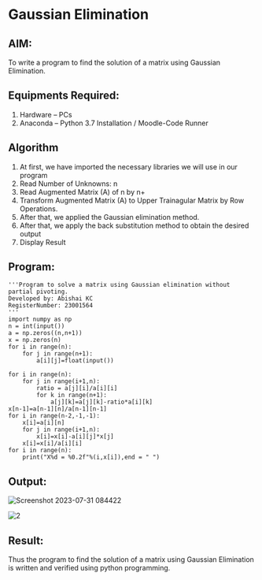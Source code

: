 # Gaussian Elimination

## AIM:
To write a program to find the solution of a matrix using Gaussian Elimination.

## Equipments Required:
1. Hardware – PCs
2. Anaconda – Python 3.7 Installation / Moodle-Code Runner

## Algorithm
1. At first, we have imported the necessary libraries we will use in our program
2. Read Number of Unknowns: n
3. Read Augmented Matrix (A) of n by n+
4. Transform Augmented Matrix (A) to Upper Trainagular Matrix by Row Operations.
5. After that, we applied the Gaussian elimination method.
6. After that, we apply the back substitution method to obtain the desired output
7. Display Result

## Program:
```
'''Program to solve a matrix using Gaussian elimination without partial pivoting.
Developed by: Abishai KC
RegisterNumber: 23001564 
'''
import numpy as np
n = int(input())
a = np.zeros((n,n+1))
x = np.zeros(n)
for i in range(n):
    for j in range(n+1):
        a[i][j]=float(input())
    
for i in range(n):
    for j in range(i+1,n):
        ratio = a[j][i]/a[i][i]
        for k in range(n+1):
            a[j][k]=a[j][k]-ratio*a[i][k]
x[n-1]=a[n-1][n]/a[n-1][n-1]
for i in range(n-2,-1,-1):
    x[i]=a[i][n]
    for j in range(i+1,n):
        x[i]=x[i]-a[i][j]*x[j]
    x[i]=x[i]/a[i][i]
for i in range(n):
    print("X%d = %0.2f"%(i,x[i]),end = " ")
```

## Output:
![Screenshot 2023-07-31 084422](https://github.com/Abishai95141/Gaussian/assets/139335314/b86e8ed9-d1a6-4840-8e53-f0f06f5c9fe4)

![2](https://github.com/Abishai95141/Gaussian/assets/139335314/29b5200f-9428-42ed-be14-a868a0355017)



## Result:
Thus the program to find the solution of a matrix using Gaussian Elimination is written and verified using python programming.

